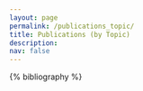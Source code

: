 ```yaml
---
layout: page
permalink: /publications_topic/
title: Publications (by Topic)
description:
nav: false
---
```


<!-- _pages/publications.md -->
<div class="publications">

{% bibliography %}

</div>
